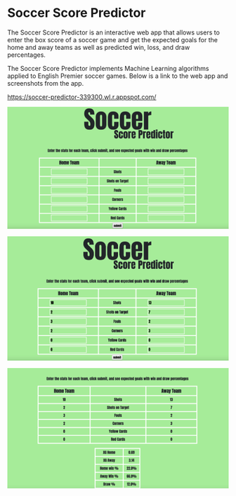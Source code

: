 # Soccer Score Predictor

The Soccer Score Predictor is an interactive web app that allows users to enter the box score of a soccer game and get the expected goals for the home and away teams as well as predicted win, loss, and draw percentages.

The Soccer Score Predictor implements Machine Learning algorithms applied to English Premier soccer games. Below is a link to the web app and screenshots from the app.

https://soccer-predictor-339300.wl.r.appspot.com/


![](images/home_page_blank.png)

![](images/home_page_populated.png)

![](images/landing_page.png)
